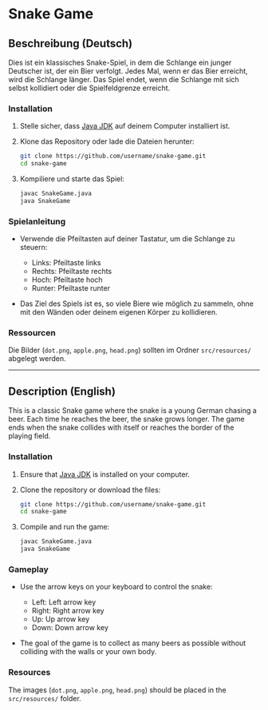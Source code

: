 # Snake Game

## Beschreibung (Deutsch)

Dies ist ein klassisches Snake-Spiel, in dem die Schlange ein junger Deutscher ist, der ein Bier verfolgt. Jedes Mal, wenn er das Bier erreicht, wird die Schlange länger. Das Spiel endet, wenn die Schlange mit sich selbst kollidiert oder die Spielfeldgrenze erreicht.

### Installation

1. Stelle sicher, dass [Java JDK](https://www.oracle.com/java/technologies/javase-downloads.html) auf deinem Computer installiert ist.
2. Klone das Repository oder lade die Dateien herunter:

    ```sh
    git clone https://github.com/username/snake-game.git
    cd snake-game
    ```

3. Kompiliere und starte das Spiel:

    ```sh
    javac SnakeGame.java
    java SnakeGame
    ```

### Spielanleitung

- Verwende die Pfeiltasten auf deiner Tastatur, um die Schlange zu steuern:
  - Links: Pfeiltaste links
  - Rechts: Pfeiltaste rechts
  - Hoch: Pfeiltaste hoch
  - Runter: Pfeiltaste runter

- Das Ziel des Spiels ist es, so viele Biere wie möglich zu sammeln, ohne mit den Wänden oder deinem eigenen Körper zu kollidieren.

### Ressourcen

Die Bilder (`dot.png`, `apple.png`, `head.png`) sollten im Ordner `src/resources/` abgelegt werden.

---

## Description (English)

This is a classic Snake game where the snake is a young German chasing a beer. Each time he reaches the beer, the snake grows longer. The game ends when the snake collides with itself or reaches the border of the playing field.

### Installation

1. Ensure that [Java JDK](https://www.oracle.com/java/technologies/javase-downloads.html) is installed on your computer.
2. Clone the repository or download the files:

    ```sh
    git clone https://github.com/username/snake-game.git
    cd snake-game
    ```

3. Compile and run the game:

    ```sh
    javac SnakeGame.java
    java SnakeGame
    ```

### Gameplay

- Use the arrow keys on your keyboard to control the snake:
  - Left: Left arrow key
  - Right: Right arrow key
  - Up: Up arrow key
  - Down: Down arrow key

- The goal of the game is to collect as many beers as possible without colliding with the walls or your own body.

### Resources

The images (`dot.png`, `apple.png`, `head.png`) should be placed in the `src/resources/` folder.
